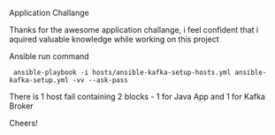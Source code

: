 Application Challange

Thanks for the awesome application challange, i feel confident that i aquired valuable knowledge while working on this project

Ansible run command

` ansible-playbook -i hosts/ansible-kafka-setup-hosts.yml ansible-kafka-setup.yml -vv --ask-pass`

There is 1 host fail containing 2 blocks - 1 for Java App and 1 for Kafka Broker

Cheers!
